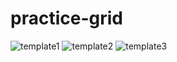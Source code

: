 # practice-grid


![template1](https://github.com/alirezatalebizadeh/practice-grid/assets/104105725/8eaa56cd-38ee-4a81-ae9a-3fee06b1aa8d)
![template2](https://github.com/alirezatalebizadeh/practice-grid/assets/104105725/239a0ffb-4f75-4c9e-bd08-7a96b4b3d2c9)
![template3](https://github.com/alirezatalebizadeh/practice-grid/assets/104105725/e9f423f4-05ff-4120-b1d5-3537c2bb0441)
